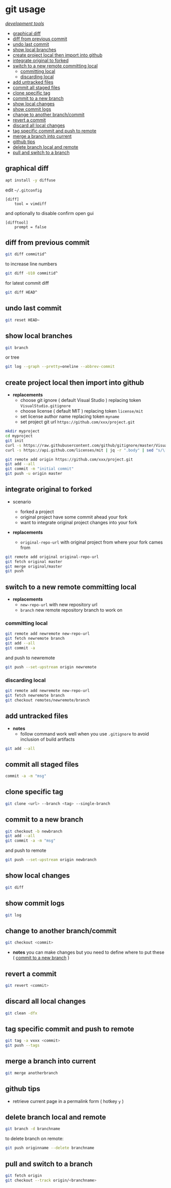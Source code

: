 # git usage

*[development tools](../README.md#development-tools)*

- [graphical diff](#graphical-diff)
- [diff from previous commit](#diff-from-previous-commit)
- [undo last commit](#undo-last-commit)
- [show local branches](#show-local-branches)
- [create project local then import into github](#create-project-local-then-import-into-github)
- [integrate original to forked](#integrate-original-to-forked)
- [switch to a new remote committing local](#switch-to-a-new-remote-committing-local)
  * [committing local](#committing-local)
  * [discarding local](#discarding-local)
- [add untracked files](#add-untracked-files)
- [commit all staged files](#commit-all-staged-files)
- [clone specific tag](#clone-specific-tag)
- [commit to a new branch](#commit-to-a-new-branch)
- [show local changes](#show-local-changes)
- [show commit logs](#show-commit-logs)
- [change to another branch/commit](#change-to-another-branchcommit)
- [revert a commit](#revert-a-commit)
- [discard all local changes](#discard-all-local-changes)
- [tag specific commit and push to remote](#tag-specific-commit-and-push-to-remote)
- [merge a branch into current](#merge-a-branch-into-current)
- [github tips](#github-tips)
- [delete branch local and remote](#delete-branch-local-and-remote)
- [pull and switch to a branch](#pull-and-switch-to-a-branch)

## graphical diff

```sh
apt install -y diffuse
```

edit `~/.gitconfig`

```
[diff]
    tool = vimdiff    
```

and optionally to disable confirm open gui

```
[difftool]
    prompt = false
```

## diff from previous commit

```sh
git diff commitid^
```

to increase line numbers

```sh
git diff -U10 commitid^
```

for latest commit diff

```sh
git diff HEAD^
```

## undo last commit

```sh
git reset HEAD~
```

## show local branches

```sh
git branch
```

or tree

```sh
git log --graph --pretty=oneline --abbrev-commit
```

## create project local then import into github

- **replacements**
    - choose git ignore ( default Visual Studio ) replacing token `VisualStudio.gitignore`
    - choose license ( default MIT ) replacing token `license/mit`
    - set license author name replacing token `myname`
    - set project git url `https://github.com/xxx/project.git`

```sh
mkdir myproject
cd myproject
git init
curl -s https://raw.githubusercontent.com/github/gitignore/master/VisualStudio.gitignore -o .gitignore
curl -s https://api.github.com/licenses/mit | jq -r ".body" | sed "s/\[year\]/$(date +%Y)/g" | sed "s/\[fullname\]/myname/g" > LICENSE

git remote add origin https://github.com/xxx/project.git
git add --all
git commit -m "initial commit"
git push -u origin master
```

## integrate original to forked

- scenario
    - forked a project
    - original project have some commit ahead your fork
    - want to integrate original project changes into your fork

- **replacements**
    - `original-repo-url` with original project from where your fork cames from

```sh
git remote add original original-repo-url
git fetch original master
git merge original/master
git push
```

## switch to a new remote committing local

- **replacements**
    - `new-repo-url` with new repository url
    - `branch` new remote repository branch to work on
    
### committing local

```sh
git remote add newremote new-repo-url
git fetch newremote branch
git add --all
git commit -a
```

and push to newremote

```sh
git push --set-upstream origin newremote
```

### discarding local

```sh
git remote add newremote new-repo-url
git fetch newremote branch
git checkout remotes/newremote/branch
```

## add untracked files

- **notes**
    - follow command work well when you use `.gitignore` to avoid inclusion of build artifacts

```sh
git add --all
```

## commit all staged files

```sh
commit -a -m "msg"
```

## clone specific tag

```sh
git clone <url> --branch <tag> --single-branch
```

## commit to a new branch

```sh
git checkout -b newbranch
git add --all
git commit -a -m "msg"
```

and push to remote

```sh
git push --set-upstream origin newbranch
```

## show local changes

```sh
git diff
```

## show commit logs

```sh
git log
```

## change to another branch/commit

```sh
git checkout <commit>
```

- **notes** you can make changes but you need to define where to put these ( [commit to a new branch](#commit-to-a-new-branch) )

## revert a commit

```sh
git revert <commit>
```

## discard all local changes

```sh
git clean -dfx
```

## tag specific commit and push to remote

```sh
git tag -a vxxx <commit>
git push --tags
```

## merge a branch into current

```sh
git merge anotherbranch
```

## github tips

- retrieve current page in a permalink form ( hotkey `y` )

## delete branch local and remote

```sh
git branch -d branchname
```

to delete branch on remote:

```sh
git push originname --delete branchname
```

## pull and switch to a branch

```sh
git fetch origin
git checkout --track origin/<branchname>
```

